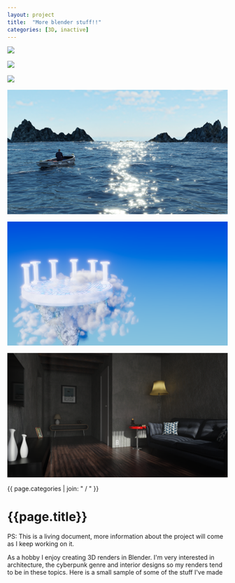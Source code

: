 ```yaml
---
layout: project
title:  "More blender stuff!!"
categories: [3D, inactive]
---
```


<div id="column1_6">
<p><img src="/media/images/3d_work/arasaka-build1.png" class="zoom"></p>
<p><img src="/media/images/3d_work/arasaka-build2.png" class="zoom"></p>
<p><img src="/media/images/3d_work/arasaka-build3.png" class="zoom"></p>
<p><img src="/media/images/3d_work/loldrugs.png" class="zoom"></p>
<p><img src="/media/images/3d_work/possu2.png" class="zoom"></p>
<p><img src="/media/images/3d_work/render2.png" class="zoom"></p>
</div>

<div id="column6_13">
	<span id="projectCats">{{ page.categories | join: " / " }}</span>
	<h1>{{page.title}}</h1>
	<span id="notif">PS: This is a living document, more information about the project will come as I keep working on it.</span>
	<p>As a hobby I enjoy creating 3D renders in Blender. I'm very interested in architecture, the cyberpunk genre and interior designs so my renders tend to be in these topics. Here is a small sample of some of the stuff I've made</p>
</div>

